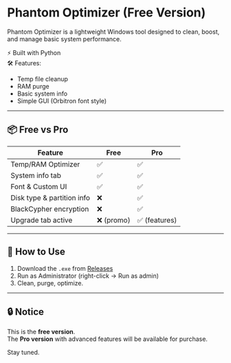 # Phantom Optimizer (Free Version)

Phantom Optimizer is a lightweight Windows tool designed to clean, boost, and manage basic system performance.

⚡ Built with Python  
🛠 Features:
- Temp file cleanup
- RAM purge
- Basic system info
- Simple GUI (Orbitron font style)

---

## 📦 Free vs Pro

| Feature                     | Free        | Pro           |
|----------------------------|-------------|----------------|
| Temp/RAM Optimizer         | ✅           | ✅              |
| System info tab            | ✅           | ✅              |
| Font & Custom UI           | ✅           | ✅              |
| Disk type & partition info | ❌           | ✅              |
| BlackCypher encryption     | ❌           | ✅              |
| Upgrade tab active         | ❌ (promo)   | ✅ (features)   |

---

## 🚀 How to Use
1. Download the `.exe` from [Releases](../../releases)
2. Run as Administrator (right-click → Run as admin)
3. Clean, purge, optimize.

---

## 🔒 Notice
This is the **free version**.  
The **Pro version** with advanced features will be available for purchase.

Stay tuned.
